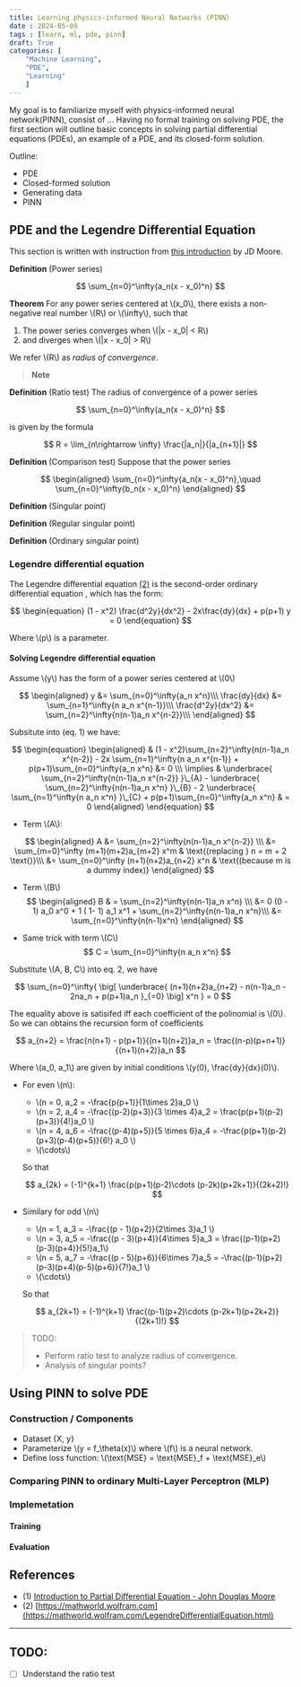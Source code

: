 ```yaml
---
title: Learning physics-informed Neural Networks (PINN)
date : 2024-05-09
tags : [learn, ml, pde, pinn]
draft: True 
categories: [
    "Machine Learning",
    "PDE",
    "Learning"
    ]
---
```



My goal is to familiarize myself with physics-informed neural network(PINN), consist of ... Having no formal training on solving PDE, the first section will outline basic concepts in solving partial differential equations (PDEs), an example of a PDE, and its closed-form solution.


Outline:
- PDE
- Closed-formed solution
- Generating data
- PINN

## PDE and the Legendre Differential Equation

This section is written with instruction from [this introduction](https://web.math.ucsb.edu/~moore/pde.pdf) by JD Moore.


<!--
-->


**Definition** (Power series) 

$$
\sum_{n=0}^\infty{a_n(x - x_0)^n}
$$

**Theorem** For any power series centered at \\(x_0\\), there exists a non-negative real number \\(R\\) or \\(\infty\\), such that
1. The power series converges when \\(|x - x_0| < R\\)
1. and diverges when \\(|x - x_0| > R\\)

We refer \\(R\\) as *radius of convergence*.

> **Note** 

**Definition** (Ratio test) The radius of convergence of a power series

$$
\sum_{n=0}^\infty{a_n(x - x_0)^n}
$$

is given by the formula

$$
R = \lim_{n\rightarrow \infty} \frac{|a_n|}{|a_{n+1}|}
$$


**Definition** (Comparison test) Suppose that the power series

$$
\begin{aligned}
\sum_{n=0}^\infty{a_n(x - x_0)^n},\quad \sum_{n=0}^\infty{b_n(x - x_0)^n}
\end{aligned}
$$

**Definition** (Singular point)

**Definition** (Regular singular point)

**Definition** (Ordinary singular point)

### Legendre differential equation

The Legendre differential equation [(2)](https://mathworld.wolfram.com/LegendreDifferentialEquation.html) is the second-order ordinary differential equation , which has the form:  

$$
    \begin{equation}
    (1 - x^2) \frac{d^2y}{dx^2} - 2x\frac{dy}{dx} + p(p+1) y = 0
    \end{equation}
$$

Where \\(p\\) is a parameter.

#### Solving Legendre differential equation

Assume \\(y\\) has the form of a power series centered at \\(0\\)

$$
\begin{aligned}
y &= \sum_{n=0}^\infty{a_n x^n}\\\
\frac{dy}{dx} &= \sum_{n=1}^\infty{n a_n x^{n-1}}\\\
\frac{d^2y}{dx^2} &= \sum_{n=2}^\infty{n(n-1)a_n x^{n-2}}\\\
\end{aligned}
$$

Subsitute into (eq. 1) we have:

$$
\begin{equation}
\begin{aligned}
& (1 - x^2)\sum_{n=2}^\infty{n(n-1)a_n x^{n-2}} - 2x \sum_{n=1}^\infty{n a_n x^{n-1}} + p(p+1)\sum_{n=0}^\infty{a_n x^n} &= 0 \\\
\implies & 
    \underbrace{
        \sum_{n=2}^\infty{n(n-1)a_n x^{n-2}}
    }\_{A}
    - \underbrace{
    \sum_{n=2}^\infty{n(n-1)a_n x^n}
    }\_{B}
    - 2
    \underbrace{
        \sum_{n=1}^\infty{n a_n x^n}
    }\_{C}
    + p(p+1)\sum_{n=0}^\infty{a_n x^n} & = 0
\end{aligned}
\end{equation}
$$


- Term \\(A\\):

$$
    \begin{aligned}
        A &= \sum_{n=2}^\infty{n(n-1)a_n x^{n-2}} \\\
        &= \sum_{m=0}^\infty (m+1)(m+2)a_{m+2} x^m & \text{(replacing } n = m + 2 \text{)}\\\
        &= \sum_{n=0}^\infty (n+1)(n+2)a_{n+2} x^n & \text{(because m is a dummy index)}
    \end{aligned}
$$

- Term \\(B\\)
$$
    \begin{aligned}
        B & = \sum_{n=2}^\infty{n(n-1)a_n x^n} \\\
        &= 0 (0 - 1) a_0 x^0 + 1 ( 1- 1) a_1 x^1 + \sum_{n=2}^\infty{n(n-1)a_n x^n}\\\
        &= \sum_{n=0}^\infty{n(n-1)x^n}
    \end{aligned}
$$

- Same trick with term \\(C\\)
$$
C = \sum_{n=0}^\infty{n a_n x^n}
$$

Substitute \\(A, B, C\\) into eq. 2, we have

$$
\sum_{n=0}^\infty{
    \big[
    \underbrace{
        (n+1)(n+2)a_{n+2} - n(n-1)a_n - 2na_n + p(p+1)a_n
    }_{=0}
    \big] x^n
} = 0
$$

The equality above is satisifed iff each coefficient of the polinomial is \\(0\\). So we can obtains the recursion form of coefficients

$$
a_{n+2} = \frac{n(n+1) - p(p+1)}{(n+1)(n+2)}a_n = \frac{(n-p)(p+n+1)}{(n+1)(n+2)}a_n
$$

Where \\(a_0, a_1\\) are given by initial conditions \\(y(0), \frac{dy}{dx}(0)\\).

- For even \\(n\\):
    - \\(n = 0, a_2 = -\frac{p(p+1)}{1\times 2}a_0 \\)
    - \\(n = 2, a_4 = -\frac{(p-2)(p+3)}{3 \times 4}a_2 = \frac{p(p+1)(p-2)(p+3)}{4!}a_0 \\)
    - \\(n = 4, a_6 = -\frac{(p-4)(p+5)}{5 \times 6}a_4  = -\frac{p(p+1)(p-2)(p+3)(p-4)(p+5)}{6!} a_0 \\)
    - \\(\cdots\\)

    So that

    $$
        a_{2k} = (-1)^{k+1} \frac{p(p+1)(p-2)\cdots (p-2k)(p+2k+1)}{(2k+2)!}
    $$

- Similary for odd \\(n\\)
    - \\(n = 1, a_3 = -\frac{(p - 1)(p+2)}{2\times 3}a_1 \\)
    - \\(n = 3, a_5 = -\frac{(p - 3)(p+4)}{4\times 5}a_3 = \frac{(p-1)(p+2)(p-3)(p+4)}{5!}a_1\\)
    - \\(n = 5, a_7 = -\frac{(p - 5)(p+6)}{6\times 7}a_5 = -\frac{(p-1)(p+2)(p-3)(p+4)(p-5)(p+6)}{7!}a_1 \\)
    - \\(\cdots\\)

    So that

    $$
        a_{2k+1} = (-1)^{k+1} \frac{(p-1)(p+2)\cdots (p-2k+1)(p+2k+2)}{(2k+1)!}
    $$
    
> TODO: 
> - Perform ratio test to analyze radius of convergence.
> - Analysis of singular points?

## Using PINN to solve PDE

### Construction / Components

- Dataset {X, y}
- Parameterize \\(y = f_\theta(x)\\) where \\(f\\) is a neural network.
- Define loss function: \\(\text{MSE} = \text{MSE}_f + \text{MSE}_e\\)


### Comparing PINN to ordinary Multi-Layer Perceptron (MLP) 
### Implemetation

#### Training
#### Evaluation

## References
- (1) [Introduction to Partial Differential Equation - John Douglas Moore](https://web.math.ucsb.edu/~moore/pde.pdf)
- (2) [https://mathworld.wolfram.com](https://mathworld.wolfram.com/LegendreDifferentialEquation.html)


---

## TODO:

- [ ] Understand the ratio test
